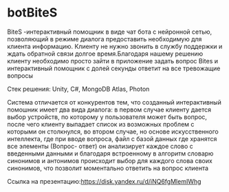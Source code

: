 # botBiteS

BiteS -интерактивный помощник в виде чат бота с нейронной сетью, позволяющий
в режиме диалога предоставить необходимую для клиента информацию. Клиенту не нужно
звонить в службу поддержки и ждать обратной связи долгое время.Благодаря нашему решению
клиенту необходимо просто зайти в приложение задать вопрос Bites и интерактивный
помощник с долей секунды ответит на все тревожащие вопросы

Стек решения: Unity, C#, MongoDB Atlas, Photon

Система отличается от конкурентов тем, что созданный интерактивный помошник имеет два
вида диалога: в первом случае клиенту дается выбор устройств, по которому у пользователя
может быть вопрос, после чего клиенту выпадает список из возможных проблем с которыми он
столкнулся, во втором случае, но основе искусственного интеллекта, где при вводе вопроса,
файл с базой данных где хранятся все элементы (Вопрос- ответ) он анализирует каждое слово
с введенными данными и благодаря встроенному в алгоритм словарю синонимов и антонимов
происходит выбор для каждого слова своих синонимов, что позволит моментально ответить на вопрос
клиента 



Ссылка на презентацию:https://disk.yandex.ru/d/iNQ6fgMlemIWhg
